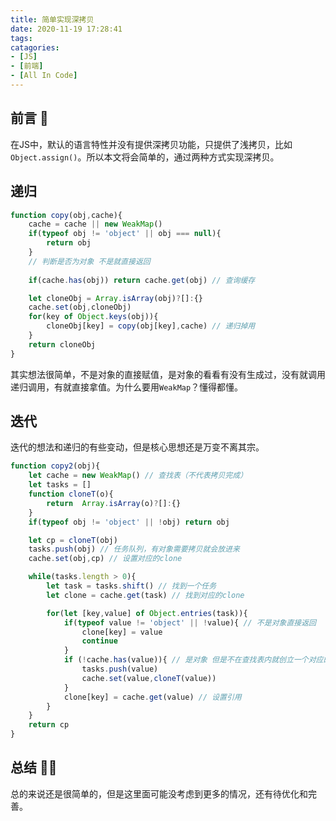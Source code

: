 ```yaml
---
title: 简单实现深拷贝
date: 2020-11-19 17:28:41
tags:
catagories:
- [JS]
- [前端]
- [All In Code]
---
```

## 前言 🎤
在JS中，默认的语言特性并没有提供深拷贝功能，只提供了浅拷贝，比如`Object.assign()`。所以本文将会简单的，通过两种方式实现深拷贝。
<!--more-->
## 递归
```js
function copy(obj,cache){
    cache = cache || new WeakMap()
    if(typeof obj != 'object' || obj === null){
        return obj
    }
    // 判断是否为对象 不是就直接返回
    
    if(cache.has(obj)) return cache.get(obj) // 查询缓存

    let cloneObj = Array.isArray(obj)?[]:{}
    cache.set(obj,cloneObj)
    for(key of Object.keys(obj)){
        cloneObj[key] = copy(obj[key],cache) // 递归掉用
    }
    return cloneObj
}
```
其实想法很简单，不是对象的直接赋值，是对象的看看有没有生成过，没有就调用递归调用，有就直接拿值。为什么要用`WeakMap`？懂得都懂。

## 迭代
迭代的想法和递归的有些变动，但是核心思想还是万变不离其宗。
```js
function copy2(obj){
    let cache = new WeakMap() // 查找表（不代表拷贝完成）
    let tasks = []
    function cloneT(o){
        return  Array.isArray(o)?[]:{}
    }
    if(typeof obj != 'object' || !obj) return obj

    let cp = cloneT(obj)
    tasks.push(obj) // 任务队列，有对象需要拷贝就会放进来
    cache.set(obj,cp) // 设置对应的clone

    while(tasks.length > 0){
        let task = tasks.shift() // 找到一个任务
        let clone = cache.get(task) // 找到对应的clone

        for(let [key,value] of Object.entries(task)){
            if(typeof value != 'object' || !value){ // 不是对象直接返回
                clone[key] = value
                continue
            }
            if (!cache.has(value)){ // 是对象 但是不在查找表内就创立一个对应的类型 用于写入
                tasks.push(value)
                cache.set(value,cloneT(value))
            }
            clone[key] = cache.get(value) // 设置引用
        }
    }
    return cp
}
```

## 总结 👨‍🏫
总的来说还是很简单的，但是这里面可能没考虑到更多的情况，还有待优化和完善。